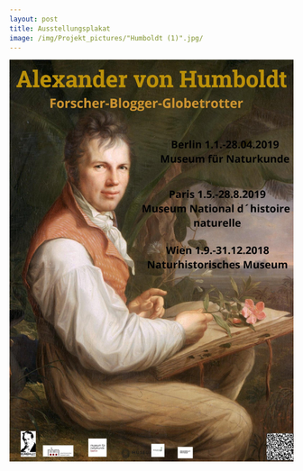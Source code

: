 ```yaml
---
layout: post
title: Ausstellungsplakat
image: /img/Projekt_pictures/"Humboldt (1)".jpg/
---
```



![](../img/Projekt_pictures/Humboldt_Plakat.jpg)
